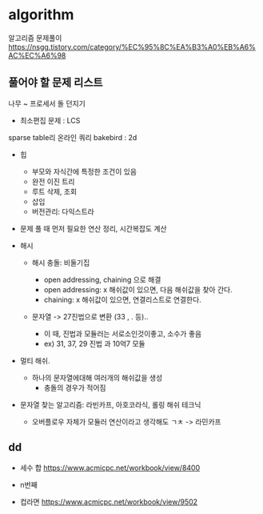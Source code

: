 # algorithm

알고리즘 문제풀이
https://nsgg.tistory.com/category/%EC%95%8C%EA%B3%A0%EB%A6%AC%EC%A6%98

## **풀어야 할 문제 리스트**

나무 ~
프로세서
돌 던지기

- 최소편집 문제 : LCS

sparse table리
온라인 쿼리
bakebird : 2d

- 힙

  - 부모와 자식간에 특정한 조건이 있음
  - 완전 이진 트리
  - 루트 삭제, 조회
  - 삽입
  - 버전관리: 다익스트라

- 문제 풀 때 먼저 필요한 연산 정리, 시간복잡도 계산

- 해시

  - 해시 충돌: 비둘기집

    - open addressing, chaining 으로 해결
    - open addressing: x 해쉬값이 있으면, 다음 해쉬값을 찾아 간다.
    - chaining: x 해쉬값이 있으면, 연결리스트로 연결한다.

  - 문자열 -> 27진법으로 변환 (33 , . 등)..
    - 이 때, 진법과 모듈러는 서로소인것이좋고, 소수가 좋음
    - ex) 31, 37, 29 진법 과 10억7 모듈

- 멀티 해쉬.

  - 하나의 문자열에대해 여러개의 해쉬값을 생성
    - 충돌의 경우가 적어짐

- 문자열 찾는 알고리즘: 라빈카프, 아호코라식, 롤링 해쉬 테크닉
  - 오버플로우 자체가 모듈러 연산이라고 생각해도 ㄱㅊ -> 라민카프

## dd

- 세수 합 https://www.acmicpc.net/workbook/view/8400

- n번째
- 컵라면 https://www.acmicpc.net/workbook/view/9502
